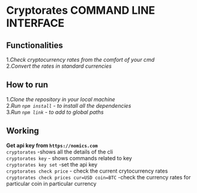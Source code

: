 # Cryptorates COMMAND LINE INTERFACE
## Functionalities
1.*Check cryptocurrency rates from the comfort of your cmd*</br>
2.*Convert the rates in standard currencies*</br>
## How to run
1.*Clone the repository in your local machine*</br>
2.*Run `npm install` - to install all the dependencies*</br>
3.*Run `npm link` - to add to global paths*</br>
## Working
**Get api key from `https://nomics.com`**</br>
`cryptorates`   -shows all the details of the cli</br>
`cryptorates key`   - shows commands related to key</br>
`cryptorates key set`   -set the api key</br>
`cryptorates check price`   - check the current crytocurrency rates</br>
`cryptorates check prices cur=USD coin=BTC` -check the currency rates for particular coin in particular currency</br>
